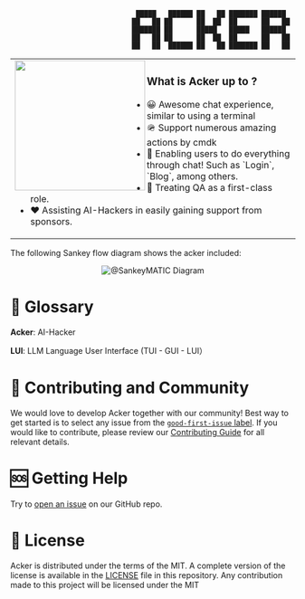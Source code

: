 ```shell
                               █████   ██████ ██   ██ ███████ ██████  
                              ██   ██ ██      ██  ██  ██      ██   ██ 
                              ███████ ██      █████   █████   ██████  
                              ██   ██ ██      ██  ██  ██      ██   ██ 
                              ██   ██  ██████ ██   ██ ███████ ██   ██ 
```


<p id="banner" align="center">

<table>
<tr>
<td>
<a href="#banner">
  <img align="left" src="https://github.com/ConnectAI-E/acker/assets/50035229/a00b3fa8-881a-4221-820d-4784d98a421e" height='230px'">
</a>
<h3><b>What is Acker up to ?</b></h3>
<ul>
    <li>😀 Awesome chat experience, similar to using a terminal</li>
    <li>🪖 Support numerous amazing actions by cmdk</li>
    <li>🤞 Enabling users to do everything through chat! Such as `Login`, `Blog`, among others.</li>
    <li>🥡 Treating QA as a first-class role.</li>
    <li>❤️ Assisting AI-Hackers in easily gaining support from sponsors.</li>
</ul>
<img width="1000" height="0">
</td>
</tr>
</table>
</p>

The following Sankey flow diagram shows the acker included:



<p align="center">
  <img src="https://github.com/matiassingers/awesome-readme/assets/50035229/4735d6ce-763b-4dc8-90f3-14a6d0f3de57" alt="@SankeyMATIC Diagram" />
</p>


                                        
# 🥷 Glossary

**Acker**: AI-Hacker

**LUI**: LLM Language User Interface (TUI - GUI - LUI）


# 🙌 Contributing and Community

We would love to develop Acker together with our community! Best way to get
started is to select any issue from the [`good-first-issue`
label](https://github.com/connectai-e/acker/labels/good%20first%20issue). If you
would like to contribute, please review our [Contributing
Guide](CONTRIBUTING.md) for all relevant details.

# 🆘 Getting Help

Try to [open an issue](https://github.com/connectai-e/acker/new/choose) on
our GitHub repo.

# 📜 License

Acker is distributed under the terms of the MIT.
A complete version of the license is available in the [LICENSE](LICENSE) file in
this repository. Any contribution made to this project will be licensed under
the MIT
